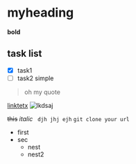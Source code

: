 # myheading
**bold**
## task list
- [x] task1
- [ ] task2
simple
>oh my quote

[linktetx](http://google.com)
![lkdsaj](https://media.4rgos.it/i/Argos/9187429_R_Z001A?w=750&h=440&qlt=70)

~~this~~
*italic*
``` djh jhj ejh```
`git clone your url`
- first
- sec
  - nest
  - nest2
